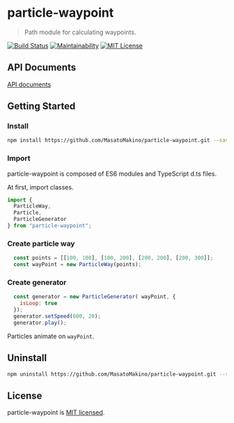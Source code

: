 # particle-waypoint

> Path module for calculating waypoints.

[![Build Status](https://travis-ci.com/MasatoMakino/particle-waypoint.svg?branch=master)](https://travis-ci.com/MasatoMakino/particle-waypoint)
[![Maintainability](https://api.codeclimate.com/v1/badges/8f61441c3c7b97b4bed8/maintainability)](https://codeclimate.com/github/MasatoMakino/particle-waypoint/maintainability)
[![MIT License](http://img.shields.io/badge/license-MIT-blue.svg?style=flat)](LICENSE)

## API Documents

[API documents](https://masatomakino.github.io/particle-waypoint/api/)

## Getting Started

### Install

```bash
npm install https://github.com/MasatoMakino/particle-waypoint.git --save-dev
```

### Import

particle-waypoint is composed of ES6 modules and TypeScript d.ts files.

At first, import classes.

```.js
import {
  ParticleWay,
  Particle,
  ParticleGenerator
} from "particle-waypoint";
```

### Create particle way

```.js
  const points = [[100, 100], [100, 200], [200, 200], [200, 300]];
  const wayPoint = new ParticleWay(points);
```

### Create generator

```.js
  const generator = new ParticleGenerator( wayPoint, {
    isLoop: true
  });
  generator.setSpeed(600, 20);
  generator.play();
```

Particles animate on `wayPoint`.

## Uninstall

```bash
npm uninstall https://github.com/MasatoMakino/particle-waypoint.git --save-dev
```

## License

particle-waypoint is [MIT licensed](LICENSE).
